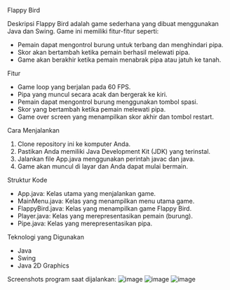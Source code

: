 Flappy Bird

Deskripsi
Flappy Bird adalah game sederhana yang dibuat menggunakan Java dan Swing. Game ini memiliki fitur-fitur seperti:

- Pemain dapat mengontrol burung untuk terbang dan menghindari pipa.
- Skor akan bertambah ketika pemain berhasil melewati pipa.
- Game akan berakhir ketika pemain menabrak pipa atau jatuh ke tanah.

Fitur
- Game loop yang berjalan pada 60 FPS.
- Pipa yang muncul secara acak dan bergerak ke kiri.
- Pemain dapat mengontrol burung menggunakan tombol spasi.
- Skor yang bertambah ketika pemain melewati pipa.
- Game over screen yang menampilkan skor akhir dan tombol restart.

Cara Menjalankan
1. Clone repository ini ke komputer Anda.
2. Pastikan Anda memiliki Java Development Kit (JDK) yang terinstal.
3. Jalankan file App.java menggunakan perintah javac dan java.
4. Game akan muncul di layar dan Anda dapat mulai bermain.

Struktur Kode
- App.java: Kelas utama yang menjalankan game.
- MainMenu.java: Kelas yang menampilkan menu utama game.
- FlappyBird.java: Kelas yang menampilkan game Flappy Bird.
- Player.java: Kelas yang merepresentasikan pemain (burung).
- Pipe.java: Kelas yang merepresentasikan pipa.

Teknologi yang Digunakan
- Java
- Swing
- Java 2D Graphics

Screenshots program saat dijalankan:
![image](https://github.com/user-attachments/assets/2abeffde-a80d-447c-8364-8f66ced35102)
![image](https://github.com/user-attachments/assets/74ade753-ee11-4bf4-800e-d1e56f884dc4)
![image](https://github.com/user-attachments/assets/33afe16c-eabf-4c05-8e6a-705b007390ae)

